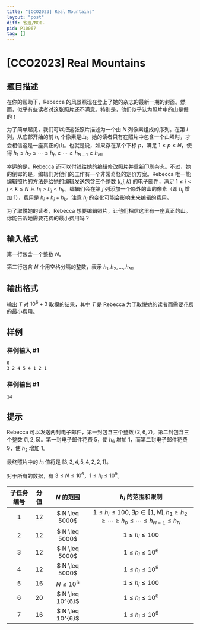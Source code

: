 ```yaml
---
title: "[CCO2023] Real Mountains"
layout: "post"
diff: 省选/NOI-
pid: P10067
tag: []
---
```

# [CCO2023] Real Mountains
## 题目描述

在你的帮助下，Rebecca 的风景照现在登上了她的杂志的最新一期的封面。然而，似乎有些读者对这张照片还不满意。特别是，他们似乎认为照片中的山是假的！

为了简单起见，我们可以把这张照片描述为一个由 $N$ 列像素组成的序列。在第 $i$ 列，从底部开始的前 $h_{i}$ 个像素是山。她的读者只有在照片中包含一个山峰时，才会相信这是一座真正的山。也就是说，如果存在某个下标 $p$，满足 $1 \leq p \leq N$，使得 $h_{1} \leq h_{2} \leq \cdots \leq h_{p} \geq \cdots \geq h_{N-1} \geq h_{N}$。

幸运的是，Rebecca 还可以付钱给她的编辑修改照片并重新印刷杂志。不过，她的倒霉的是，编辑们对他们的工作有一个非常奇怪的定价方案。Rebecca 唯一能编辑照片的方法是给她的编辑发送包含三个整数 $(i, j, k)$ 的电子邮件，满足 $1 \leq i<j<k \leq N$ 且 $h_{i}>h_{j}<h_{k}$。编辑们会在第 $j$ 列添加一个额外的山的像素（即 $h_{j}$ 增加 $1$），费用是 $h_{i}+h_{j}+h_{k}$。注意 $h_{j}$ 的变化可能会影响未来编辑的费用。

为了取悦她的读者，Rebecca 想要编辑照片，让他们相信这里有一座真正的山。你能告诉她需要花费的最小费用吗？
## 输入格式

第一行包含一个整数 $N$。

第二行包含 $N$ 个用空格分隔的整数，表示 $h_{1}, h_{2}, \ldots, h_{N}$。
## 输出格式

输出 $T$ 对 $10^{6}+3$ 取模的结果，其中 $T$ 是 Rebecca 为了取悦她的读者而需要花费的最小费用。
## 样例

### 样例输入 #1
```
8
3 2 4 5 4 1 2 1
```
### 样例输出 #1
```
14
```
## 提示

Rebecca 可以发送两封电子邮件，第一封包含三个整数 $(2,6,7)$，第二封包含三个整数 $(1,2,5)$。第一封电子邮件花费 $5$，使 $h_{6}$ 增加 $1$，而第二封电子邮件花费 $9$，使 $h_{2}$ 增加 $1$。

最终照片中的 $h_{i}$ 值将是 $[3,3,4,5,4,2,2,1]$。

对于所有的数据，有 $3\leq N \leq 10^6$，$1 \leq h_{i} \leq 10^{9}$。

| 子任务编号|	分值	|$N$ 的范围	|$h_{i}$ 的范围和限制|
| :-:| :-:| :-:| :-:|
|1|	12|	$ N \leq 5000$	|$1 \leq h_{i} \leq 100, \exists p \in [1,N], h_{1} \geq h_{2} \geq \cdots \geq h_{p} \leq \cdots \leq h_{N-1} \leq h_{N}$|
|2|	12	|	$ N \leq 5000$	|$1 \leq h_{i} \leq 100$|
|3|	12	|	$ N \leq 5000$	|$1 \leq h_{i} \leq 10^{6}$|
|4|	12	|	$ N \leq 5000$	|$1 \leq h_{i} \leq 10^{9}$|
|5|	16	|$N \leq 10^{6}$|	$1 \leq h_{i} \leq 100$|
|6|	20	|$ N \leq 10^{6}$|$1 \leq h_{i} \leq 10^{6}$|
|7|	16	|$ N \leq 10^{6}$|$1 \leq h_{i} \leq 10^{9}$|
